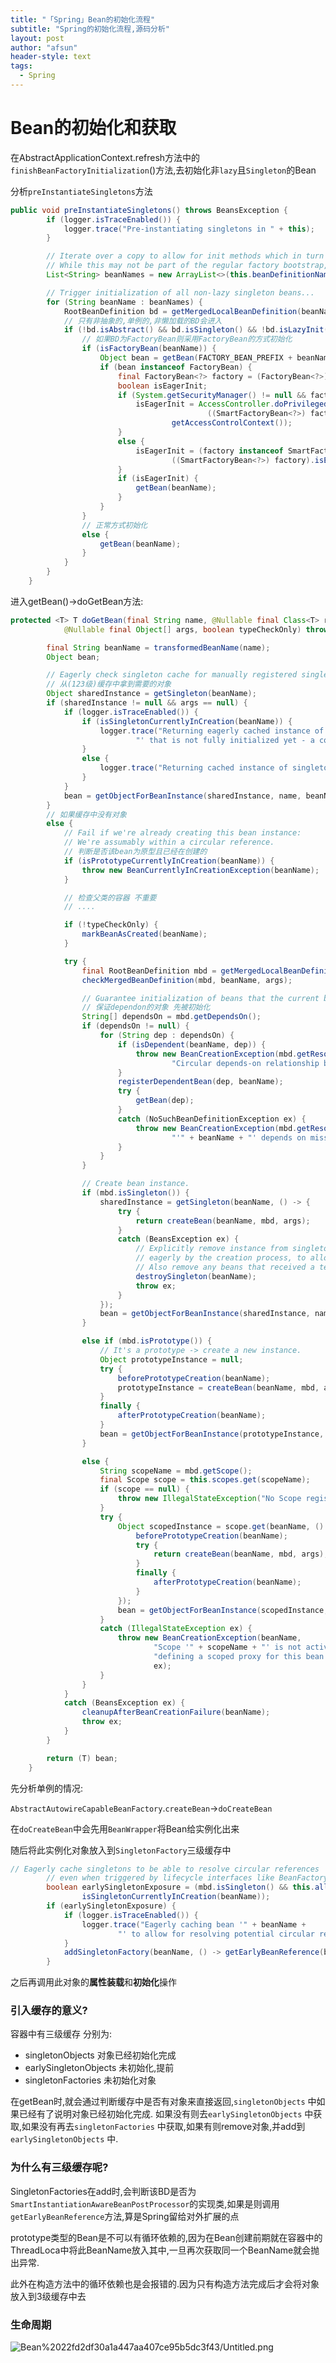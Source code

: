 ```yaml
---
title: "「Spring」Bean的初始化流程"
subtitle: "Spring的初始化流程,源码分析"
layout: post
author: "afsun"
header-style: text
tags:
  - Spring
---
```

# Bean的初始化和获取

在AbstractApplicationContext.refresh方法中的`finishBeanFactoryInitialization`()方法,去初始化非`lazy`且`Singleton`的Bean

分析`preInstantiateSingletons`方法

```java
public void preInstantiateSingletons() throws BeansException {
		if (logger.isTraceEnabled()) {
			logger.trace("Pre-instantiating singletons in " + this);
		}

		// Iterate over a copy to allow for init methods which in turn register new bean definitions.
		// While this may not be part of the regular factory bootstrap, it does otherwise work fine.
		List<String> beanNames = new ArrayList<>(this.beanDefinitionNames);

		// Trigger initialization of all non-lazy singleton beans...
		for (String beanName : beanNames) {
			RootBeanDefinition bd = getMergedLocalBeanDefinition(beanName);
			// 只有非抽象的,单例的,非懒加载的BD会进入
			if (!bd.isAbstract() && bd.isSingleton() && !bd.isLazyInit()) {
				// 如果BD为FactoryBean则采用FactoryBean的方式初始化
				if (isFactoryBean(beanName)) {
					Object bean = getBean(FACTORY_BEAN_PREFIX + beanName);
					if (bean instanceof FactoryBean) {
						final FactoryBean<?> factory = (FactoryBean<?>) bean;
						boolean isEagerInit;
						if (System.getSecurityManager() != null && factory instanceof SmartFactoryBean) {
							isEagerInit = AccessController.doPrivileged((PrivilegedAction<Boolean>)
											((SmartFactoryBean<?>) factory)::isEagerInit,
									getAccessControlContext());
						}
						else {
							isEagerInit = (factory instanceof SmartFactoryBean &&
									((SmartFactoryBean<?>) factory).isEagerInit());
						}
						if (isEagerInit) {
							getBean(beanName);
						}
					}
				}
				// 正常方式初始化
				else {
					getBean(beanName);
				}
			}
		}
	}
```

进入getBean()→doGetBean方法:

```java
protected <T> T doGetBean(final String name, @Nullable final Class<T> requiredType,
			@Nullable final Object[] args, boolean typeCheckOnly) throws BeansException {

		final String beanName = transformedBeanName(name);
		Object bean;

		// Eagerly check singleton cache for manually registered singletons.
		// 从(123级)缓存中拿到需要的对象
		Object sharedInstance = getSingleton(beanName);
		if (sharedInstance != null && args == null) {
			if (logger.isTraceEnabled()) {
				if (isSingletonCurrentlyInCreation(beanName)) {
					logger.trace("Returning eagerly cached instance of singleton bean '" + beanName +
							"' that is not fully initialized yet - a consequence of a circular reference");
				}
				else {
					logger.trace("Returning cached instance of singleton bean '" + beanName + "'");
				}
			}
			bean = getObjectForBeanInstance(sharedInstance, name, beanName, null);
		}
		// 如果缓存中没有对象
		else {
			// Fail if we're already creating this bean instance:
			// We're assumably within a circular reference.
			// 判断是否该bean为原型且已经在创建的
			if (isPrototypeCurrentlyInCreation(beanName)) {
				throw new BeanCurrentlyInCreationException(beanName);
			}

			// 检查父类的容器 不重要
			// ....

			if (!typeCheckOnly) {
				markBeanAsCreated(beanName);
			}

			try {
				final RootBeanDefinition mbd = getMergedLocalBeanDefinition(beanName);
				checkMergedBeanDefinition(mbd, beanName, args);

				// Guarantee initialization of beans that the current bean depends on.
				// 保证dependon的对象 先被初始化
				String[] dependsOn = mbd.getDependsOn();
				if (dependsOn != null) {
					for (String dep : dependsOn) {
						if (isDependent(beanName, dep)) {
							throw new BeanCreationException(mbd.getResourceDescription(), beanName,
									"Circular depends-on relationship between '" + beanName + "' and '" + dep + "'");
						}
						registerDependentBean(dep, beanName);
						try {
							getBean(dep);
						}
						catch (NoSuchBeanDefinitionException ex) {
							throw new BeanCreationException(mbd.getResourceDescription(), beanName,
									"'" + beanName + "' depends on missing bean '" + dep + "'", ex);
						}
					}
				}

				// Create bean instance.
				if (mbd.isSingleton()) {
					sharedInstance = getSingleton(beanName, () -> {
						try {
							return createBean(beanName, mbd, args);
						}
						catch (BeansException ex) {
							// Explicitly remove instance from singleton cache: It might have been put there
							// eagerly by the creation process, to allow for circular reference resolution.
							// Also remove any beans that received a temporary reference to the bean.
							destroySingleton(beanName);
							throw ex;
						}
					});
					bean = getObjectForBeanInstance(sharedInstance, name, beanName, mbd);
				}

				else if (mbd.isPrototype()) {
					// It's a prototype -> create a new instance.
					Object prototypeInstance = null;
					try {
						beforePrototypeCreation(beanName);
						prototypeInstance = createBean(beanName, mbd, args);
					}
					finally {
						afterPrototypeCreation(beanName);
					}
					bean = getObjectForBeanInstance(prototypeInstance, name, beanName, mbd);
				}

				else {
					String scopeName = mbd.getScope();
					final Scope scope = this.scopes.get(scopeName);
					if (scope == null) {
						throw new IllegalStateException("No Scope registered for scope name '" + scopeName + "'");
					}
					try {
						Object scopedInstance = scope.get(beanName, () -> {
							beforePrototypeCreation(beanName);
							try {
								return createBean(beanName, mbd, args);
							}
							finally {
								afterPrototypeCreation(beanName);
							}
						});
						bean = getObjectForBeanInstance(scopedInstance, name, beanName, mbd);
					}
					catch (IllegalStateException ex) {
						throw new BeanCreationException(beanName,
								"Scope '" + scopeName + "' is not active for the current thread; consider " +
								"defining a scoped proxy for this bean if you intend to refer to it from a singleton",
								ex);
					}
				}
			}
			catch (BeansException ex) {
				cleanupAfterBeanCreationFailure(beanName);
				throw ex;
			}
		}

		return (T) bean;
	}
```

先分析单例的情况:

`AbstractAutowireCapableBeanFactory`.`createBean`→`doCreateBean`

在`doCreateBean`中会先用`BeanWrapper`将Bean给实例化出来

随后将此实例化对象放入到`SingletonFactory`三级缓存中

```java
// Eagerly cache singletons to be able to resolve circular references
		// even when triggered by lifecycle interfaces like BeanFactoryAware.
		boolean earlySingletonExposure = (mbd.isSingleton() && this.allowCircularReferences &&
				isSingletonCurrentlyInCreation(beanName));
		if (earlySingletonExposure) {
			if (logger.isTraceEnabled()) {
				logger.trace("Eagerly caching bean '" + beanName +
						"' to allow for resolving potential circular references");
			}
			addSingletonFactory(beanName, () -> getEarlyBeanReference(beanName, mbd, bean));
		}
```

之后再调用此对象的**属性装载**和**初始化**操作

### 引入缓存的意义?

容器中有三级缓存 分别为:

- singletonObjects  对象已经初始化完成
- earlySingletonObjects 未初始化,提前
- singletonFactories 未初始化对象

在getBean时,就会通过判断缓存中是否有对象来直接返回,`singletonObjects` 中如果已经有了说明对象已经初始化完成. 如果没有则去`earlySingletonObjects` 中获取,如果没有再去`singletonFactories` 中获取,如果有则remove对象,并add到`earlySingletonObjects` 中.

### 为什么有三级缓存呢?

SingletonFactories在add时,会判断该BD是否为`SmartInstantiationAwareBeanPostProcessor`的实现类,如果是则调用`getEarlyBeanReference`方法,算是Spring留给对外扩展的点

prototype类型的Bean是不可以有循环依赖的,因为在Bean创建前期就在容器中的ThreadLoca中将此BeanName放入其中,一旦再次获取同一个BeanName就会抛出异常.

此外在构造方法中的循环依赖也是会报错的.因为只有构造方法完成后才会将对象放入到3级缓存中去

### 生命周期

![Bean%2022fd2df30a1a447aa407ce95b5dc3f43/Untitled.png](http://tuchuansun.oss-cn-hangzhou.aliyuncs.com/typora/202005/09/141721-429567.png)
